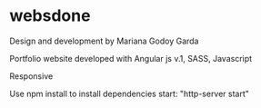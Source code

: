# websdone

Design and development by Mariana Godoy Garda

Portfolio website developed with Angular js v.1, SASS, Javascript

Responsive 

Use npm install to install dependencies
start: "http-server start"
